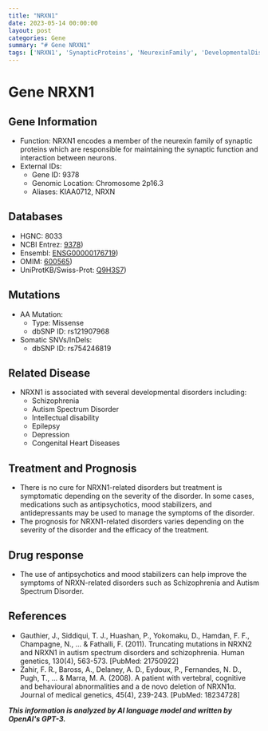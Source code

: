 ```yaml
---
title: "NRXN1"
date: 2023-05-14 00:00:00
layout: post
categories: Gene
summary: "# Gene NRXN1"
tags: ['NRXN1', 'SynapticProteins', 'NeurexinFamily', 'DevelopmentalDisorders', 'Schizophrenia', 'AutismSpectrumDisorder', 'IntellectualDisability', 'Antipsychotics']
---
```


# Gene NRXN1

## Gene Information
- Function: NRXN1 encodes a member of the neurexin family of synaptic proteins which are responsible for maintaining the synaptic function and interaction between neurons.
- External IDs:
    - Gene ID: 9378
    - Genomic Location: Chromosome 2p16.3
    - Aliases: KIAA0712, NRXN

## Databases
- HGNC: 8033
- NCBI Entrez: [9378](https://www.ncbi.nlm.nih.gov/gene/9378))
- Ensembl: [ENSG00000176719](https://www.ensembl.org/Homo_sapiens/Gene/Summary?db=core;g=ENSG00000176719;r=2p16.3))
- OMIM: [600565](https://omim.org/entry/600565))
- UniProtKB/Swiss-Prot: [Q9H3S7](https://www.uniprot.org/uniprot/Q9H3S7))

## Mutations
- AA Mutation:
    - Type: Missense
    - dbSNP ID: rs121907968
- Somatic SNVs/InDels:
    - dbSNP ID: rs754246819
    
## Related Disease
- NRXN1 is associated with several developmental disorders including:
    - Schizophrenia
    - Autism Spectrum Disorder
    - Intellectual disability
    - Epilepsy
    - Depression
    - Congenital Heart Diseases
    
## Treatment and Prognosis
- There is no cure for NRXN1-related disorders but treatment is symptomatic depending on the severity of the disorder. In some cases, medications such as antipsychotics, mood stabilizers, and antidepressants may be used to manage the symptoms of the disorder.
- The prognosis for NRXN1-related disorders varies depending on the severity of the disorder and the efficacy of the treatment.

## Drug response
- The use of antipsychotics and mood stabilizers can help improve the symptoms of NRXN-related disorders such as Schizophrenia and Autism Spectrum Disorder.

## References
- Gauthier, J., Siddiqui, T. J., Huashan, P., Yokomaku, D., Hamdan, F. F., Champagne, N., ... & Fathalli, F. (2011). Truncating mutations in NRXN2 and NRXN1 in autism spectrum disorders and schizophrenia. Human genetics, 130(4), 563-573. [PubMed: 21750922]
- Zahir, F. R., Baross, A., Delaney, A. D., Eydoux, P., Fernandes, N. D., Pugh, T., ... & Marra, M. A. (2008). A patient with vertebral, cognitive and behavioural abnormalities and a de novo deletion of NRXN1α. Journal of medical genetics, 45(4), 239-243. [PubMed: 18234728]

**_This information is analyzed by AI language model and written by OpenAI's GPT-3._**